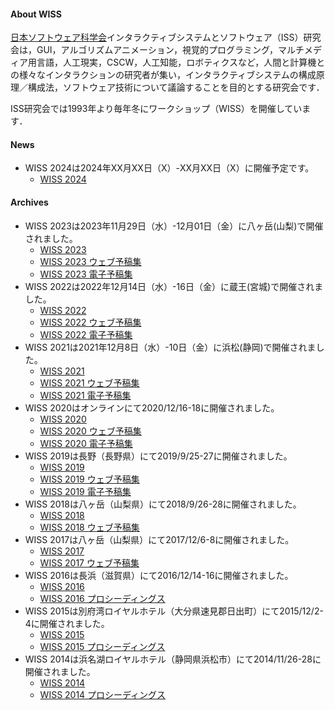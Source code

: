 #### About WISS

[日本ソフトウェア科学会](http://www.jssst.or.jp/)インタラクティブシステムとソフトウェア（ISS）研究会は，GUI，アルゴリズムアニメーション，視覚的プログラミング，マルチメディア用言語，人工現実，CSCW，人工知能，ロボティクスなど，人間と計算機との様々なインタラクションの研究者が集い，インタラクティブシステムの構成原理／構成法，ソフトウェア技術について議論することを目的とする研究会です．

ISS研究会では1993年より毎年冬にワークショップ（WISS）を開催しています．

#### News
- WISS 2024は2024年XX月XX日（X）-XX月XX日（X）に開催予定です。
  - [WISS 2024](https://www.wiss.org/WISS2024/)

#### Archives
- WISS 2023は2023年11月29日（水）-12月01日（金）に八ヶ岳(山梨)で開催されました。
  - [WISS 2023](https://www.wiss.org/WISS2023/)
  - [WISS 2023 ウェブ予稿集](https://www.wiss.org/WISS2023Proceedings/)
  - [WISS 2023 電子予稿集](https://www.wiss.org/WISS2023/downloads/proceedings.pdf)
- WISS 2022は2022年12月14日（水）-16日（金）に蔵王(宮城)で開催されました。
  - [WISS 2022](https://www.wiss.org/WISS2022/)
  - [WISS 2022 ウェブ予稿集](https://www.wiss.org/WISS2022Proceedings/)
  - [WISS 2022 電子予稿集](https://www.wiss.org/WISS2022/downloads/proceedings.pdf)  
- WISS 2021は2021年12月8日（水）-10日（金）に浜松(静岡)で開催されました。
  - [WISS 2021](https://www.wiss.org/WISS2021/)
  - [WISS 2021 ウェブ予稿集](https://www.wiss.org/WISS2021Proceedings/)
  - [WISS 2021 電子予稿集](https://www.wiss.org/WISS2021/downloads/proceedings.pdf)  
- WISS 2020はオンラインにて2020/12/16-18に開催されました。
  - [WISS 2020](https://www.wiss.org/WISS2020/)
  - [WISS 2020 ウェブ予稿集](https://www.wiss.org/WISS2020Proceedings/)
  - [WISS 2020 電子予稿集](https://www.wiss.org/WISS2020/downloads/proceedings.pdf)  
- WISS 2019は長野（長野県）にて2019/9/25-27に開催されました。
  - [WISS 2019](https://www.wiss.org/WISS2019/)
  - [WISS 2019 ウェブ予稿集](https://www.wiss.org/WISS2019Proceedings/)
  - [WISS 2019 電子予稿集](https://www.wiss.org/WISS2019/download/proceedings.pdf)
- WISS 2018は八ヶ岳（山梨県）にて2018/9/26-28に開催されました。
  - [WISS 2018](https://www.wiss.org/WISS2018/)
  - [WISS 2018 ウェブ予稿集](https://www.wiss.org/WISS2018Proceedings/)
- WISS 2017は八ヶ岳（山梨県）にて2017/12/6-8に開催されました。
  - [WISS 2017](https://www.wiss.org/WISS2017/)
  - [WISS 2017 ウェブ予稿集](https://www.wiss.org/WISS2017Proceedings/)
- WISS 2016は長浜（滋賀県）にて2016/12/14-16に開催されました。
  - [WISS 2016](https://www.wiss.org/WISS2016/)
  - [WISS 2016 プロシーディングス](https://www.wiss.org/WISS2016Proceedings/)
- WISS 2015は別府湾ロイヤルホテル（大分県速見郡日出町）にて2015/12/2-4に開催されました。
  - [WISS 2015](https://www.wiss.org/WISS2015/)
  - [WISS 2015 プロシーディングス](https://www.wiss.org/WISS2015Proceedings/)
- WISS 2014は浜名湖ロイヤルホテル（静岡県浜松市）にて2014/11/26-28に開催されました。
  - [WISS 2014](https://www.wiss.org/WISS2014/)
  - [WISS 2014 プロシーディングス](https://www.wiss.org/WISS2014Proceedings/)
